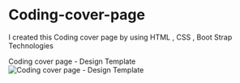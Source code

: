 # Coding-cover-page
I created this Coding cover page by using HTML , CSS , Boot Strap Technologies

Coding cover page - Design Template
![Coding cover page - Design Template](https://github.com/ra-ghava/Coding-cover-page/assets/146189602/9f19790d-ed28-4390-b3f5-dc935fe72a00)

